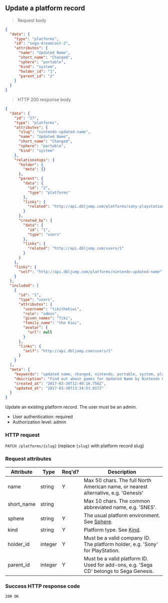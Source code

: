 ## <a name="platforms_update"></a>Update a platform record

> Request body

```JSON
{
  "data": {
    "type": "platforms",
    "id": "sega-dreamcast-2",
    "attributes": {
      "name": "Updated Name",
      "short_name": "Changed",
      "sphere": "portable",
      "kind": "system",
      "holder_id": "1",
      "parent_id": "2"
    }
  }
}
```

> HTTP 200 response body

```JSON
{
  "data": {
    "id": "27",
    "type": "platforms",
    "attributes": {
      "slug": "nintendo-updated-name",
      "name": "Updated Name",
      "short_name": "Changed",
      "sphere": "portable",
      "kind": "system"
    },
    "relationships": {
      "holder": {
        "meta": {}
      },
      "parent": {
        "data": {
          "id": "2",
          "type": "platforms"
        },
        "links": {
          "related": "http://api.dbljump.com/platforms/sony-playstation-2"
        }
      },
      "created_by": {
        "data": {
          "id": "1",
          "type": "users"
        },
        "links": {
          "related": "http://api.dbljump.com/users/1"
        }
      }
    },
    "links": {
      "self": "http://api.dbljump.com/platforms/nintendo-updated-name"
    }
  },
  "included": [
    {
      "id": "1",
      "type": "users",
      "attributes": {
        "username": "tikithekiwi",
        "role": "admin",
        "given_names": "Tiki",
        "family_name": "the Kiwi",
        "avatar": {
          "url": null
        }
      },
      "links": {
        "self": "http://api.dbljump.com/users/1"
      }
    }
  ],
  "meta": {
    "keywords": "updated name, changed, nintendo, portable, system, platform, dbljump, video games, pc games, gaming",
    "description": "Find out about games for Updated Name by Nintendo Co., Ltd. at Dbljump, the video game reference.",
    "created_at": "2017-03-30T12:40:16.756Z",
    "updated_at": "2017-03-30T13:34:53.017Z"
  }
}
```

Update an existing platform record. The user must be an admin.

* User authentication: required
* Authorization level: admin

### HTTP request

`PATCH /platforms/{slug}` (replace `{slug}` with platform record slug)

### Request attributes

Attribute | Type | Req'd? | Description
--------- | ---- | ------ | -----------
name | string | Y | Max 50 chars. The full North American name, or nearest alternative, e.g. 'Genesis'
short_name | string | | Max 10 chars. The common abbreviated name, e.g. 'SNES'.
sphere | string | Y | The usual platform environment. See [Sphere](#platforms_sphere).
kind | string | Y | Platform type. See [Kind](#platforms_kind).
holder_id | integer | Y | Must be a valid company ID. The platform holder, e.g. 'Sony' for PlayStation.
parent_id | integer | Y | Must be a valid platform ID. Used for add-ons, e.g. 'Sega CD' belongs to Sega Genesis.

### Success HTTP response code

`200 OK`
